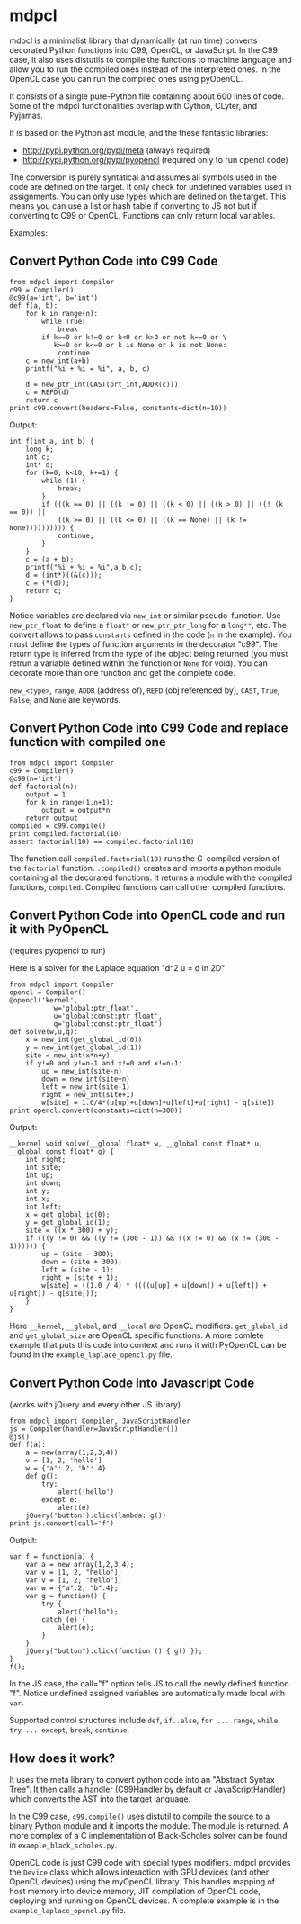 # mdpcl

mdpcl is a minimalist library that dynamically (at run time) converts decorated Python functions into C99, OpenCL, or JavaScript. In the C99 case, it also uses distutils to compile the functions to machine language and allow you to run the compiled ones instead of the interpreted ones. In the OpenCL case you can run the compiled ones using pyOpenCL.

It consists of a single pure-Python file containing about 600 lines of code. Some of the mdpcl functionalities overlap with Cython, CLyter, and Pyjamas. 

It is based on the Python ast module, and the these fantastic libraries:

- http://pypi.python.org/pypi/meta (always required)
- http://pypi.python.org/pypi/pyopencl (required only to run opencl code)

The conversion is purely syntatical and assumes all symbols used in the code are defined on the target. It only check for undefined variables used in assignments. You can only use types which are defined on the target. This means you can use a list or hash table if converting to JS not but if converting to C99 or OpenCL. Functions can only return local variables.

Examples:

## Convert Python Code into C99 Code

    from mdpcl import Compiler
    c99 = Compiler()
    @c99(a='int', b='int')
    def f(a, b):
        for k in range(n):
            while True:
                break
            if k==0 or k!=0 or k<0 or k>0 or not k==0 or \
               k>=0 or k<=0 or k is None or k is not None:
                continue
        c = new_int(a+b)
        printf("%i + %i = %i", a, b, c)

        d = new_ptr_int(CAST(prt_int,ADDR(c)))
        c = REFD(d)
        return c
    print c99.convert(headers=False, constants=dict(n=10))

Output:

    int f(int a, int b) {
        long k;
        int c;
        int* d;
        for (k=0; k<10; k+=1) {
            while (1) {
                break;
            }
            if (((k == 0) || ((k != 0) || ((k < 0) || ((k > 0) || ((! (k == 0)) ||
                ((k >= 0) || ((k <= 0) || ((k == None) || (k != None)))))))))) {
                continue;
            }
        }
        c = (a + b);
        printf("%i + %i = %i",a,b,c);
        d = (int*)((&(c)));
        c = (*(d));
        return c;
    }

Notice variables are declared via `new_int` or similar pseudo-function. Use `new_ptr_float` to define a `float*` or `new_ptr_ptr_long` for a `long**`, etc. The convert allows to pass `constants` defined in the code (`n` in the example). You must define the types of function arguments in the decorator "c99". The return type is inferred from the type of the object being returned (you must retrun a variable defined within the function or ``None`` for void). You can decorate more than one function and get the complete code.

`new_<type>`, `range`, `ADDR` (address of), `REFD` (obj referenced by), `CAST`, `True`, `False`, and `None` are keywords.

## Convert Python Code into C99 Code and replace function with compiled one

    from mdpcl import Compiler
    c99 = Compiler()
    @c99(n='int')
    def factorial(n):
        output = 1
        for k in range(1,n+1):
            output = output*n
        return output
    compiled = c99.compile()
    print compiled.factorial(10)
    assert factorial(10) == compiled.factorial(10)

The function call `compiled.factorial(10)` runs the C-compiled version of the ``factorial`` function. `.compiled()` creates and imports a python module containing all the decorated functions. It returns a module with the compiled functions, `compiled`. Compiled functions can call other compiled functions.

## Convert Python Code into OpenCL code and run it with PyOpenCL

(requires pyopencl to run)

Here is a solver for the Laplace equation "d^2 u = d in 2D"

    from mdpcl import Compiler
    opencl = Compiler()
    @opencl('kernel',
               w='global:ptr_float',
               u='global:const:ptr_float',
               q='global:const:ptr_float')
    def solve(w,u,q):
        x = new_int(get_global_id(0))
        y = new_int(get_global_id(1))
        site = new_int(x*n+y)
        if y!=0 and y!=n-1 and x!=0 and x!=n-1:
            up = new_int(site-n)
            down = new_int(site+n)
            left = new_int(site-1)
            right = new_int(site+1)
            w[site] = 1.0/4*(u[up]+u[down]+u[left]+u[right] - q[site])
    print opencl.convert(constants=dict(n=300))

Output:

    __kernel void solve(__global float* w, __global const float* u, __global const float* q) {
        int right;
        int site;
        int up;
        int down;
        int y;
        int x;
        int left;
        x = get_global_id(0);
        y = get_global_id(1);
        site = ((x * 300) + y);
        if (((y != 0) && ((y != (300 - 1)) && ((x != 0) && (x != (300 - 1)))))) {
            up = (site - 300);
            down = (site + 300);
            left = (site - 1);
            right = (site + 1);
            w[site] = ((1.0 / 4) * ((((u[up] + u[down]) + u[left]) + u[right]) - q[site]));
        }
    }


Here `__kernel`, `__global`, and `__local` are OpenCL modifiers. `get_global_id` and `get_global_size` are OpenCL specific functions. A more comlete example that puts this code into context and runs it with PyOpenCL can be found in the `example_laplace_opencl.py` file.

## Convert Python Code into Javascript Code

(works with jQuery and every other JS library)

    from mdpcl import Compiler, JavaScriptHandler
    js = Compiler(handler=JavaScriptHandler())
    @js()
    def f(a):
        a = new(array(1,2,3,4))
        v = [1, 2, 'hello']
        w = {'a': 2, 'b': 4}
        def g():
            try:
                alert('hello')
            except e:
                alert(e)
        jQuery('button').click(lambda: g())
    print js.convert(call='f')

Output:

    var f = function(a) {
        var a = new array(1,2,3,4);
        var v = [1, 2, "hello"];
        var v = [1, 2, "hello"];
        var w = {"a":2, "b":4};
        var g = function() {
            try {
                alert("hello");
            catch (e) {
                alert(e);
            }
        }
        jQuery("button").click(function () { g() });
    }
    f();

In the JS case, the call="f" option tells JS to call the newly defined function "f". Notice undefined assigned variables are automatically made local with `var`.

Supported control structures include `def`, `if..else`, `for ... range`, `while`, `try ... except`, `break`, `continue`.

## How does it work?

It uses the meta library to convert python code into an "Abstract Syntax Tree". It then calls a handler (C99Handler by default or JavaScriptHandler) which converts the AST into the target language.

In the C99 case, `c99.compile()` uses distutil to compile the source to a binary Python module and it imports the module. The module is returned. A more complex of a C implementation of Black-Scholes solver can be found in `example_black_scholes.py`.

OpenCL code is just C99 code with special types modifiers. mdpcl provides the `Device` class which allows interaction with GPU devices (and other OpenCL devices) using the myOpenCL library. This handles mapping of host memory into device memory, JIT compilation of OpenCL code, deploying and running on OpenCL devices. A complete example is in the `example_laplace_opencl.py` file.
